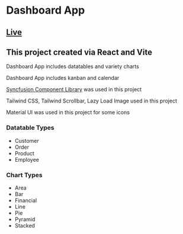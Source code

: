 # Dashboard App

## [Live](https://dashboard-app-rho-two.vercel.app/)

## This project created via **React** and **Vite**

Dashboard App includes datatables and variety charts

Dashboard App includes kanban and calendar

[Syncfusion Component Library](https://ej2.syncfusion.com/home/) was used in this project 

Tailwind CSS, Tailwind Scrollbar, Lazy Load Image used in this project

Material UI was used in this project for some icons

### Datatable Types
- Customer
- Order
- Product
- Employee

### Chart Types
- Area
- Bar
- Financial
- Line
- Pie
- Pyramid
- Stacked


